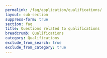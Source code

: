 ```yaml
---
permalink: /faq/application/qualifications/
layout: sub-section
suppress-form: true
section: faq
title: Questions related to qualifications
breadcrumb: Qualifications
category: Qualifications
exclude_from_search: true
exclude_from_category: true
---
```

